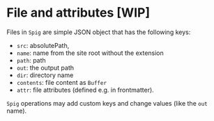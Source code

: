 # File and attributes [WIP]

Files in `Spig` are simple JSON object that has the following keys:


+ `src`: absolutePath,
+ `name`: name from the site root without the extension
+ `path`: path
+ `out`: the output path
+ `dir`: directory name
+ `contents`: file content as `Buffer`
+ `attr`: file attributes (defined e.g. in frontmatter).

`Spig` operations may add custom keys and change values (like the `out` name).
